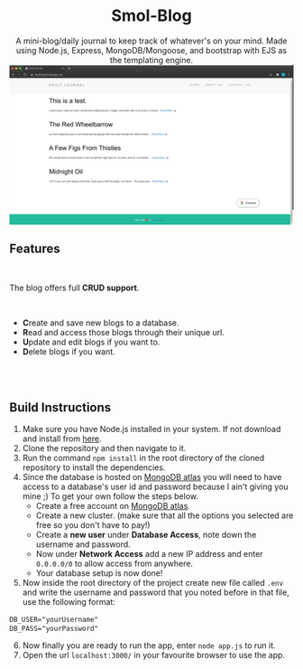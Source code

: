 <h1 align="center">Smol-Blog</h1>
<p align="center"> A mini-blog/daily journal to keep track of whatever's on your mind. Made using Node.js, Express, MongoDB/Mongoose, and bootstrap with EJS as the templating engine.

<br>

<img align="center" src="/images/preview.png">


<br>

<h2>Features</h2>

<br>

The blog offers full **CRUD support**.

<br>

* **C**reate and save new blogs to a database.
* **R**ead and access those blogs through their unique url.
* **U**pdate and edit blogs if you want to.
* **D**elete blogs if you want.

<br>
<br>

<h2>Build Instructions</h2>

1. Make sure you have Node.js installed in your system. If not download and install from [here](https://nodejs.org/en/download/).
2. Clone the repository and then navigate to it.
3. Run the command ```npm install``` in the root directory of the cloned repository to install the dependencies.
4. Since the database is hosted on [MongoDB atlas](https://www.mongodb.com/cloud/atlas/lp/try2-in?utm_source=google&utm_campaign=gs_apac_india_search_core_brand_atlas_desktop&utm_term=mongodb%20atlas&utm_medium=cpc_paid_search&utm_ad=e&utm_ad_campaign_id=12212624347&gclid=Cj0KCQiA962BBhCzARIsAIpWEL28vWNux8Kn4uwNGDDGeiQrpnIxOhnnVShrPgteZTU4ORcyUVEymyUaAt-SEALw_wcB) you will need to have access to a database's user id and password because I ain't giving you mine ;) To get your own follow the steps below.
   - Create a free account on [MongoDB atlas](https://www.mongodb.com/cloud/atlas/lp/try2-in?utm_source=google&utm_campaign=gs_apac_india_search_core_brand_atlas_desktop&utm_term=mongodb%20atlas&utm_medium=cpc_paid_search&utm_ad=e&utm_ad_campaign_id=12212624347&gclid=Cj0KCQiA962BBhCzARIsAIpWEL28vWNux8Kn4uwNGDDGeiQrpnIxOhnnVShrPgteZTU4ORcyUVEymyUaAt-SEALw_wcB).
   - Create a new cluster. (make sure that all the options you selected are free so you don't have to pay!)
   - Create a **new user** under **Database Access**, note down the username and password.
   - Now under **Network Access** add a new IP address and enter ```0.0.0.0/0``` to allow access from anywhere.
   - Your database setup is now done!
 5. Now inside the root directory of the project create new file called ```.env``` and write the username and password that you noted before in that file, use the following format:
 ``` 
 DB_USER="yourUsername"
 DB_PASS="yourPassword"
 ```
 6. Now finally you are ready to run the app, enter ```node app.js``` to run it.
 7. Open the url ```localhost:3000/``` in your favourite browser to use the app.


